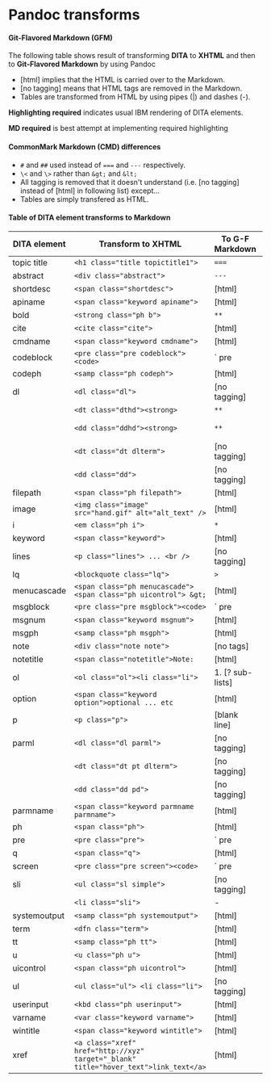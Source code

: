 # Pandoc transforms

#### Git-Flavored Markdown (GFM)

The following table shows result of transforming **DITA** to **XHTML** and then to **Git-Flavored Markdown** by using Pandoc

- [html] implies that the HTML is carried over to the Markdown.
- [no tagging] means that HTML tags are removed in the Markdown.
- Tables are transformed from HTML by using pipes (|) and dashes (-).

**Highlighting required** indicates usual IBM rendering of DITA elements.

**MD required** is best attempt at implementing required highlighting

#### CommonMark Markdown (CMD) differences

- `#` and `##` used instead of `===` and `---` respectively.
- `\<` and `\>` rather than `&gt;` and `&lt;`
- All tagging is removed that it doesn't understand (i.e. [no tagging] instead of [html] in following list) except...
- Tables are simply transfered as HTML.

#### Table of DITA element transforms to Markdown

| DITA element  | Transform to XHTML                                               | To G-F Markdown     | Highlighting required | MD required |
|---------------|------------------------------------------------------------------|---------------------|---------------|---------------------| 
| topic title   | `<h1 class="title topictitle1">                                ` | `===`               | H1            | #                   |
| abstract      | `<div class="abstract">                                        ` | `---`               | H2            | ##                  |
| shortdesc     | `<span class="shortdesc">                                      ` | [html]              |               |                     |
| apiname       | `<span class="keyword apiname">                                ` | [html]              | mono          | &grave;             |
| bold          | `<strong class="ph b">                                         ` | `**`                | bold          | `**` or `__`        |
| cite          | `<cite class="cite">                                           ` | [html]              | italic        | `*` or `_`          |
| cmdname       | `<span class="keyword cmdname">                                ` | [html]              | bold          | `**` or `__`        |
| codeblock     | `<pre class="pre codeblock"><code>                             ` | &grave; pre         | pre mono      | &grave;             |
| codeph        | `<samp class="ph codeph">                                      ` | [html]              | mono          | &grave;             |
| dl            | `<dl class="dl">                                               ` | [no tagging]        |               |                     |
|               | `<dt class="dthd"><strong>                                     ` | `**`                | bold          | `**` or `__`        |
|               | `<dd class="ddhd"><strong>                                     ` | `**`                | bold indented | : [def_list extension] |
|               | `<dt class="dt dlterm">                                        ` | [no tagging]        |               |                     |
|               | `<dd class="dd">                                               ` | [no tagging]        | indented      | : [def_list extension] |
| filepath      | `<span class="ph filepath">                                    ` | [html]              | mono          | &grave;             |
| image         | `<img class="image" src="hand.gif" alt="alt_text" />           ` | [html]              |               |                     |
| i             | `<em class="ph i">                                             ` | `*`                 | italic        | `*` or `_`          |
| keyword       | `<span class="keyword">                                        ` | [html]              |               |                     |
| lines         | `<p class="lines"> ... <br />                                  ` | [no tagging]        |               |                     |
| lq            | `<blockquote class="lq">                                       ` | `>`                 | pre mono      | &grave;             |
| menucascade   | `<span class="ph menucascade"><span class="ph uicontrol"> &gt; ` | [html]              | bold          | `**` or `__`        |
| msgblock      | `<pre class="pre msgblock"><code>                              ` | &grave; pre         | pre mono      | &grave;             |
| msgnum        | `<span class="keyword msgnum">                                 ` | [html]              | mono          | &grave;             |
| msgph         | `<samp class="ph msgph">                                       ` | [html]              | mono          | &grave;             |
| note          | `<div class="note note">                                       ` | [no tags]           |               |                     |
| notetitle     | `<span class="notetitle">Note:                                 ` | [html]              | bold          | `**` or `__`        |
| ol            | `<ol class="ol"><li class="li">                                ` | 1.  [? sub-lists]   | numbers       | 1.                  |
| option        | `<span class="keyword option">optional ... etc                 ` | [html]              | mono          | &grave;             |
| p             | `<p class="p">                                                 ` | [blank line]        |               |                     |
| parml         | `<dl class="dl parml">                                         ` | [no tagging]        | [as dl]       |                     |
|               | `<dt class="dt pt dlterm">                                     ` | [no tagging]        |               |                     |
|             	| `<dd class="dd pd">                                            ` | [no tagging]        |               |                     |
| parmname      | `<span class="keyword parmname parmname">                      ` | [html]              | bold          | `**` or `__`        |
| ph            | `<span class="ph">                                             ` | [html]              |               |                     |
| pre           | `<pre class="pre">                                             ` | &grave; pre         | pre           | &grave;             |
| q             | `<span class="q">                                              ` | [html]              | italic        | `*` or `_`          |
| screen        | `<pre class="pre screen"><code>                                ` | &grave; pre         | pre mono      | &grave;             |
| sli           | `<ul class="sl simple">                                        ` | [no tagging]        | [as ul]       |                     |
|               | `<li class="sli">                                              ` | -                   |               |                     |
| systemoutput  | `<samp class="ph systemoutput">                                ` | [html]              | mono          | &grave;             |
| term          | `<dfn class="term">                                            ` | [html]              | italic        | `*` or `_`          |
| tt            | `<samp class="ph tt">                                          ` | [html]              | mono          | &grave;             |
| u             | `<u class="ph u">                                              ` | [html]              | ?             |                     |
| uicontrol     | `<span class="ph uicontrol">                                   ` | [html]              | bold          | `**` or `__`        |
| ul            | `<ul class="ul"> <li class="li">                               ` | [no tagging]        | bullets       | -                   |
| userinput     | `<kbd class="ph userinput">                                    ` | [html]              | mono          | &grave;             |
| varname       | `<var class="keyword varname">                                 ` | [html]              | bold          | `**` or `__`        |
| wintitle      | `<span class="keyword wintitle">                               ` | [html]              | -             |                     |
| xref          | `<a class="xref" href="http://xyz" target="_blank" title="hover_text">link_text</a>` | [html] |        | ()[]                |
                                                                                                                               